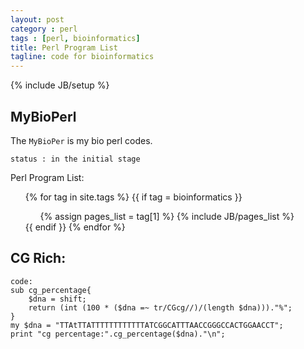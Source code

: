 ```yaml
---
layout: post
category : perl
tags : [perl, bioinformatics]
title: Perl Program List
tagline: code for bioinformatics
---
```

{% include JB/setup %}
## MyBioPerl
The `MyBioPer` is my bio perl codes.

	status : in the initial stage

Perl Program List:

<ul class="posts">
  {% for tag in site.tags %}
  {{ if tag = bioinformatics }}
  <ul>
    {% assign pages_list = tag[1] %}  
    {% include JB/pages_list %}
  </ul>
  {{ endif }}
  {% endfor %}
</ul>

## CG Rich:
	code:
	sub cg_percentage{
		$dna = shift;
		return (int (100 * ($dna =~ tr/CGcg//)/(length $dna)))."%";
	}	
	my $dna = "TTAtTTATTTTTTTTTTTTATCGGCATTTAACCGGGCCACTGGAACCT";
	print "cg percentage:".cg_percentage($dna)."\n";

